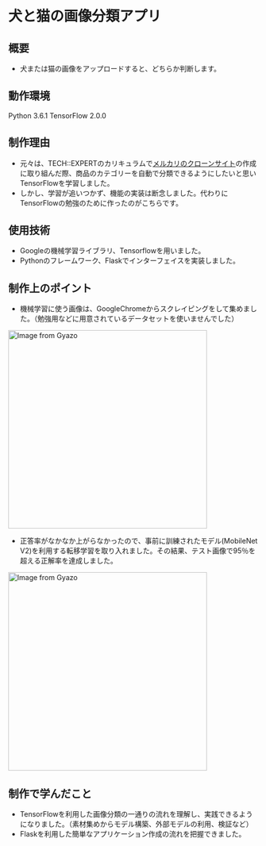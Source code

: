 # 犬と猫の画像分類アプリ

## 概要
- 犬または猫の画像をアップロードすると、どちらか判断します。

## 動作環境
Python 3.6.1
TensorFlow 2.0.0

## 制作理由
- 元々は、TECH::EXPERTのカリキュラムで<a href="https://github.com/sou0913/freemarket_sample_61a">メルカリのクローンサイト<a>の作成に取り組んだ際、商品のカテゴリーを自動で分類できるようにしたいと思いTensorFlowを学習しました。
 - しかし、学習が追いつかず、機能の実装は断念しました。代わりにTensorFlowの勉強のために作ったのがこちらです。

## 使用技術
- Googleの機械学習ライブラリ、Tensorflowを用いました。
- Pythonのフレームワーク、Flaskでインターフェイスを実装しました。

## 制作上のポイント
- 機械学習に使う画像は、GoogleChromeからスクレイピングをして集めました。（勉強用などに用意されているデータセットを使いませんでした）

<a href="https://gyazo.com/dd2f61596dd87d0cfb72b4bf83f8db35"><img src="https://i.gyazo.com/dd2f61596dd87d0cfb72b4bf83f8db35.gif" alt="Image from Gyazo" width="400"/></a>

- 正答率がなかなか上がらなかったので、事前に訓練されたモデル(MobileNet V2)を利用する転移学習を取り入れました。その結果、テスト画像で95％を超える正解率を達成しました。

<a href="https://gyazo.com/e7b1bd67eabbbac60ab2841d3133943f"><img src="https://i.gyazo.com/e7b1bd67eabbbac60ab2841d3133943f.gif" alt="Image from Gyazo" width="400"/></a>
 
## 制作で学んだこと
- TensorFlowを利用した画像分類の一通りの流れを理解し、実践できるようになりました。（素材集めからモデル構築、外部モデルの利用、検証など）
- Flaskを利用した簡単なアプリケーション作成の流れを把握できました。
